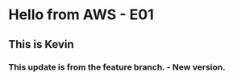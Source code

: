 # Hello from AWS - E01
## This is Kevin

### This update is from the feature branch. - New version.
